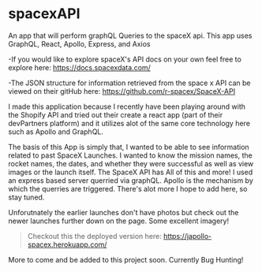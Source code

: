 # spacexAPI
An app that will perform graphQL Queries to the spaceX api. This app uses GraphQL, React, Apollo, Express, and Axios

-If you would like to explore spaceX's API docs  on your own feel free to explore here: https://docs.spacexdata.com/

-The JSON structure for  information retrieved from the space x API can be viewed on their gitHub here: https://github.com/r-spacex/SpaceX-API

I made this application because I recently have been playing around with the Shopify API and tried out their create a react app (part of their devPartners platform) and it utilizes alot of the same core technology here such as Apollo and GraphQL. 

The basis of this App is simply that, I wanted to be able to see information related to past SpaceX Launches.
I wanted to know the mission names, the rocket names, the dates, and whether they were successful as well as view images or the launch itself. The SpaceX API has All of this and more! 
I used an express based server querried via graphQL. Apollo is the mechanism by which the querries are triggered. There's alot more I hope to add here, so stay tuned. 

Unforutnately the earlier launches don't have photos but check out the newer launches further down on the page. Some excellent imagery!
>Checkout this the deployed version here: https://japollo-spacex.herokuapp.com/

More to come and be added to this project soon.
Currently Bug Hunting!
